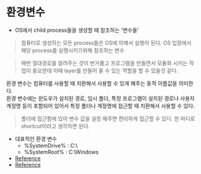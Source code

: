 # 환경변수

- OS에서 child process들을 생성할 때 참조하는 '변수들'
> 컴퓨터로 생성하는 모든 process들은 OS에 의해서 실행이 된다. OS 입장에서 해당 process를
> 실행시키기위해 참조하는 변수

> 매번 절대경로를 알려주는 것이 번거롭고 프로그램을 만들면서 모듈화 시키는 작업이 중요한데 이때 layer를 만들어 줄 수 있는 역할을 할 수 있을것 같다.



환경 변수는 컴퓨터를 사용할 때 치환해서 사용할 수 있게 해주는 동적 이름값을 의미한다.  
환경 변수에는 윈도우가 설치된 경로, 임시 폴더, 특정 프로그램이 설치된 경로나 사용자 계정명 등이 포함되어 있어서 특정 폴더나 계정명에 접근할 때 치환해서 사용할 수 있다.  
> 폴더에 접근함에 있어 변수 값을 설정 해주면 편리하게 접근할 수 있다. 한 마디로 shortcut이라고 생각하면 된다.
- 대표적인 환경 변수
  - %SystemDrive% : C:\
  - %SystemRoot% : C:\Windows
- [Reference](https://rootblog.tistory.com/225)
- [Reference](https://m.blog.naver.com/zxwnstn/221521038431)
